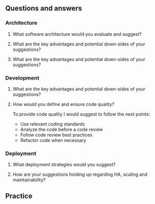 ## Questions and answers

### Architecture

1. What software architecture would you evaluate and suggest?

2. What are the key advantages and potential down-sides of your suggestions?

3. What are the key advantages and potential down-sides of your suggestions?

### Development

1. What are the key advantages and potential down-sides of your suggestions?

2. How would you define and ensure code quality?

    To provide code quality I would suggest to follow the next points:
    * Use relevant coding standards
    * Analyze the code before a code review
    * Follow code review best practices
    * Refactor code when necessary

### Deployment

1. What deployment strategies would you suggest?

2. How are your suggestions holding up regarding HA, scaling and maintainability?

## Practice
